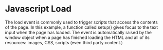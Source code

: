 # Javascript Load
The load event is commonly used to trigger scripts that access the contents of the page. In this example, a function called setup() gives focus to the text input when the page has loaded. The event is automatically raised by the window object when a page has finished loading the HTML and all of its resources: images, CSS, scripts (even third party content.)
